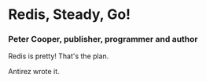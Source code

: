# Redis, Steady, Go!

### Peter Cooper, publisher, programmer and author

Redis is pretty! That's the plan.

Antirez wrote it.
